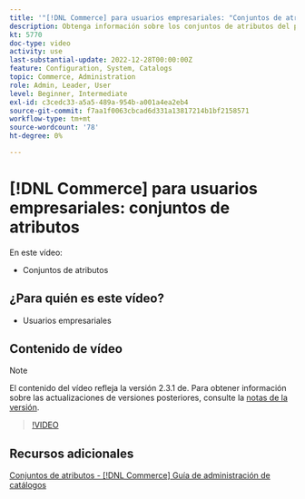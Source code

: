 ```yaml
---
title: '"[!DNL Commerce] para usuarios empresariales: "Conjuntos de atributos"'
description: Obtenga información sobre los conjuntos de atributos del producto y cómo utilizarlos en el catálogo.
kt: 5770
doc-type: video
activity: use
last-substantial-update: 2022-12-28T00:00:00Z
feature: Configuration, System, Catalogs
topic: Commerce, Administration
role: Admin, Leader, User
level: Beginner, Intermediate
exl-id: c3cedc33-a5a5-489a-954b-a001a4ea2eb4
source-git-commit: f7aa1f0063cbcad6d331a13817214b1bf2158571
workflow-type: tm+mt
source-wordcount: '78'
ht-degree: 0%

---
```


# [!DNL Commerce] para usuarios empresariales: conjuntos de atributos

En este vídeo:

- Conjuntos de atributos

## ¿Para quién es este vídeo?

- Usuarios empresariales

## Contenido de vídeo

>[!NOTE]
>
>El contenido del vídeo refleja la versión 2.3.1 de. Para obtener información sobre las actualizaciones de versiones posteriores, consulte la [notas de la versión](https://experienceleague.adobe.com/docs/commerce-operations/release/notes/overview.html).

>[!VIDEO](https://video.tv.adobe.com/v/35955?quality=12&learn=on)

## Recursos adicionales

[Conjuntos de atributos - [!DNL Commerce] Guía de administración de catálogos](https://experienceleague.adobe.com/docs/commerce-admin/catalog/product-attributes/create/attribute-sets.html)
